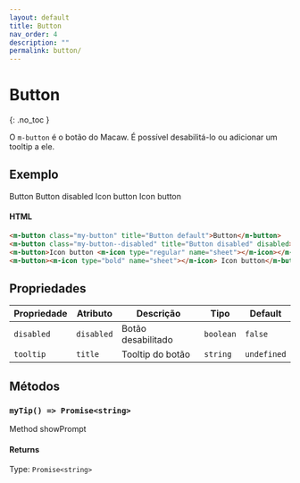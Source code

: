 ```yaml
---
layout: default
title: Button
nav_order: 4
description: ""
permalink: button/
---
```

# Button
{: .no_toc }

O `m-button` é o botão do Macaw. É possível desabilitá-lo ou adicionar um tooltip a ele.

## Exemplo

<m-button class="my-button" title="Button default">Button</m-button>
<m-button class="my-button--disabled" title="Button disabled" disabled>Button disabled</m-button>
<m-button>Icon button <m-icon type="regular" name="sheet"></m-icon></m-button>
<m-button><m-icon type="bold" name="sheet"></m-icon> Icon button</m-button>

#### HTML
```html
<m-button class="my-button" title="Button default">Button</m-button>
<m-button class="my-button--disabled" title="Button disabled" disabled>Button disabled</m-button>
<m-button>Icon button <m-icon type="regular" name="sheet"></m-icon></m-button>
<m-button><m-icon type="bold" name="sheet"></m-icon> Icon button</m-button>
```

## Propriedades

| Propriedade | Atributo   | Descrição          | Tipo      | Default     |
| ----------- | ---------- | ------------------ | --------- | ----------- |
| `disabled`  | `disabled` | Botão desabilitado | `boolean` | `false`     |
| `tooltip`   | `title`    | Tooltip do botão   | `string`  | `undefined` |


## Métodos

### `myTip() => Promise<string>`

Method showPrompt

#### Returns

Type: `Promise<string>`